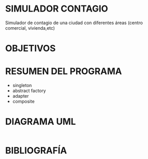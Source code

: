 # SIMULADOR CONTAGIO

Simulador de contagio de una ciudad con diferentes áreas (centro comercial, vivienda,etc)

# OBJETIVOS

# RESUMEN DEL PROGRAMA

- singleton
- abstract factory
- adapter 
- composite

# DIAGRAMA UML

<p align="center">
         <img scr = "img/UML.jpg">
</p>
         
         
# BIBLIOGRAFÍA

